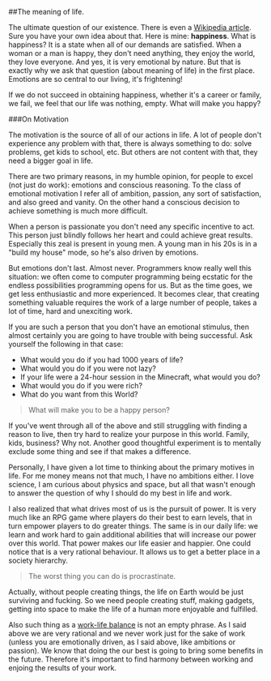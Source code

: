 
##The meaning of life.

  The ultimate question of our existence. There is even a 
  [Wikipedia article](https://en.wikipedia.org/wiki/Meaning_of_life). Sure you have your own idea
  about that. Here is mine: **happiness**. What is happiness? It is a state when all of our demands 
  are satisfied. When a woman or a man is happy, they don't need anything, they enjoy the world, 
  they love everyone. And yes, it is very emotional by nature. But that is exactly why we ask
  that question (about meaning of life) in the first place. Emotions are so central to our living, 
  it's frightening!

  If we do not succeed in obtaining happiness, whether it's a career or family, we fail, we
  feel that our life was nothing, empty. What will make you happy?

###On Motivation

  The motivation is the source of all of our actions in life. A lot of people don't experience
  any problem with that, there is always something to do: solve problems, get kids to school, etc.
  But others are not content with that, they need a bigger goal in life.

  There are two primary reasons, in my humble opinion, for people to excel (not just do work):
  emotions and conscious reasoning. To the class of emotional motivation I refer all of ambition, 
  passion, any sort of satisfaction, and also greed and vanity. On the other hand a conscious 
  decision to achieve something is much more difficult.

  When a person is passionate you don't need any specific incentive to act. This person just blindly
  follows her heart and could achieve great results. Especially this zeal is present in young men.
  A young man in his 20s is in a "build my house" mode, so he's also driven by emotions. 

  But emotions don't last. Almost never. Programmers know really well this situation: we often come 
  to computer programming being ecstatic for the endless possibilities programming opens for us. But 
  as the time goes, we get less enthusiastic and more experienced. It becomes clear, that creating
  something valuable requires the work of a large number of people, takes a lot of time, hard and 
  unexciting work.

  If you are such a person that you don't have an emotional stimulus, then almost certainly you are
  going to have trouble with being successful. Ask yourself the following in that case:

  * What would you do if you had 1000 years of life?
  * What would you do if you were not lazy?
  * If your life were a 24-hour session in the Minecraft, what would you do?
  * What would you do if you were rich?
  * What do you want from this World?

<!-- md bug of not closing list if the first letter is space -->

> What will make you to be a happy person?

  If you've went through all of the above and still struggling with finding a reason to live, then
  try hard to realize your purpose in this world. Family, kids, business? Why not. Another good
  thoughtful experiment is to mentally exclude some thing and see if that makes a difference.

  Personally, I have given a lot time to thinking about the primary motives in life. For me money
  means not that much, I have no ambitions either. I love science, I am curious about physics and 
  space, but all that wasn't enough to answer the question of why I should do my best in life and 
  work. 
  
  I also realized that what drives most of us is the pursuit of power. It is very much like an 
  RPG game where players do their best to earn levels, that in turn empower players to do 
  greater things. The same is in our daily life: we learn and work hard to gain additional 
  abilities that will increase our power over this world. That power makes our life easier and 
  happier. One could notice that is a very rational behaviour. It allows us to get a better place
  in a society hierarchy.

> The worst thing you can do is procrastinate.

  Actually, without people creating things, the life on Earth would be just surviving and fucking.
  So we need people creating stuff, making gadgets, getting into space to make the life of a 
  human more enjoyable and fulfilled.

  Also such thing as a [work-life balance][w] is not an empty phrase. As I said above we are very
  rational and we never work just for the sake of work (unless you are emotionally driven, as I
  said above, like ambitions or passion). We know that doing the our best is going to bring some
  benefits in the future. Therefore it's important to find harmony between working and enjoing
  the results of your work.


  [w]: https://en.wikipedia.org/wiki/Work%E2%80%93life_balance "Work-Life Balance"




